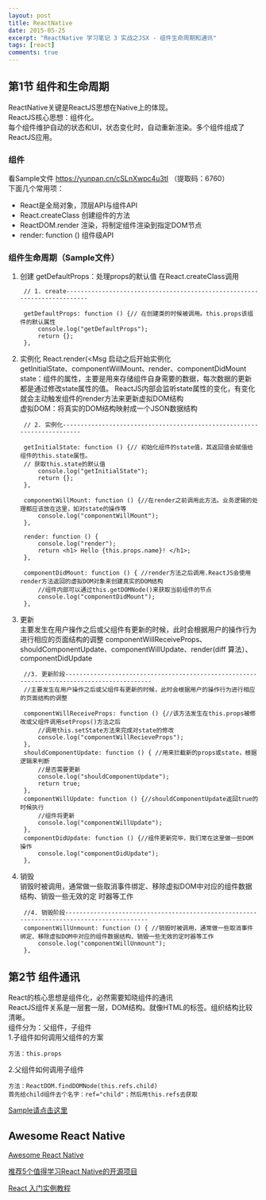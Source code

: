 ```yaml
---
layout: post
title: ReactNative
date: 2015-05-25
excerpt: "ReactNative 学习笔记 3 实战之JSX - 组件生命周期和通讯"
tags: [react]
comments: true
---
```


##  第1节 组件和生命周期
ReactNative关键是ReactJS思想在Native上的体现。 <br/>
ReactJS核心思想：组件化。  <br/>
每个组件维护自动的状态和UI，状态变化时，自动重新渲染。多个组件组成了ReactJS应用。
### 组件
看Sample文件 https://yunpan.cn/cSLnXwpc4u3tI （提取码：6760）<br/>
下面几个常用项：

- React是全局对象，顶层API与组件API
- React.createClass 创建组件的方法
- ReactDOM.render 渲染，将制定组件渲染到指定DOM节点
- render: function () 组件级API

### 组件生命周期（Sample文件）

1. 创建
getDefaultProps：处理props的默认值 在React.createClass调用<br/>

        // 1. create-------------------------------------------------------------------------

        getDefaultProps: function () {// 在创建类的时候被调用。this.props该组件的默认属性
            console.log("getDefaultProps");
            return {};
        },
2. 实例化
React.render(<Msg 启动之后开始实例化<br/>
getInitialState、componentWillMount、render、componentDidMount<br/>
state：组件的属性，主要是用来存储组件自身需要的数据，每次数据的更新都是通过修改state属性的值。
ReactJS内部会监听state属性的变化，有变化就会主动触发组件的render方法来更新虚拟DOM结构<br/>
虚拟DOM：将真实的DOM结构映射成一个JSON数据结构<br/>

        // 2. 实例化------------------------------------------------------------------------

        getInitialState: function () {// 初始化组件的state值，其返回值会赋值给组件的this.state属性。
        // 获取this.state的默认值
            console.log("getInitialState");
            return {};
        },

        componentWillMount: function () {//在render之前调用此方法。业务逻辑的处理都应该放在这里，如对state的操作等
            console.log("componentWillMount");
        },

        render: function () {
            console.log("render");
            return <h1> Hello {this.props.name}! </h1>;
        },

        componentDidMount: function () { //render方法之后调用.ReactJS会使用render方法返回的虚拟DOM对象来创建真实的DOM结构
            //组件内部可以通过this.getDOMNode()来获取当前组件的节点
            console.log("componentDidMount");
        },
3. 更新<br/>
主要发生在用户操作之后或父组件有更新的时候，此时会根据用户的操作行为进行相应的页面结构的调整
componentWillReceiveProps、shouldComponentUpdate、componentWillUpdate、render(diff 算法）、componentDidUpdate

        //3. 更新阶段-------------------------------------------------------------------------------------------
        //主要发生在用户操作之后或父组件有更新的时候，此时会根据用户的操作行为进行相应的页面结构的调整

        componentWillReceiveProps: function () {//该方法发生在this.props被修改或父组件调用setProps()方法之后
            //调用this.setState方法来完成对state的修改
            console.log("componentWillRecieveProps");
        },
        shouldComponentUpdate: function () { //用来拦截新的props或state，根据逻辑来判断
            //是否需要更新
            console.log("shouldComponentUpdate");
            return true;
        },
        componentWillUpdate: function () {//shouldComponentUpdate返回true的时候执行
            //组件将更新
            console.log("componentWillUpdate");
        },
        componentDidUpdate: function () {//组件更新完毕，我们常在这里做一些DOM操作
            console.log("componentDidUpdate");
        },

4. 销毁<br/>
销毁时被调用，通常做一些取消事件绑定、移除虚拟DOM中对应的组件数据结构、销毁一些无效的定
时器等工作

        //4. 销毁阶段------------------------------------------------------------------------------------------
        componentWillUnmount: function () { //销毁时被调用，通常做一些取消事件绑定、移除虚拟DOM中对应的组件数据结构、销毁一些无效的定时器等工作
            console.log("componentWillUnmount");
        },

##  第2节 组件通讯
React的核心思想是组件化，必然需要知晓组件的通讯</br>
ReactJS组件关系是一层套一层，DOM结构。就像HTML的标签。组织结构比较清晰。</br>
组件分为：父组件，子组件</br>
1.子组件如何调用父组件的方案
 
    方法：this.props
2.父组件如何调用子组件
    
    方法：ReactDOM.findDOMNode(this.refs.child)
    首先给child组件去个名字：ref="child"；然后用this.refs去获取
               
[Sample请点击这里](https://github.com/vivianking6855/reactdemo/blob/master/lesson/lesson6_community.html)



## Awesome React Native

[Awesome React Native ](https://github.com/jondot/awesome-react-native)

[推荐5个值得学习React Native的开源项目](http://www.tuicool.com/articles/BrIvMvE)

[React 入门实例教程](http://www.ruanyifeng.com/blog/2015/03/react.html)
